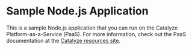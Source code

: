 Sample Node.js Application
==========================

This is a sample Node.js application that you can run on the Catalyze Platform-as-a-Service (PaaS). For more information, check out the PaaS documentation at the [Catalyze resources site](https://resources.catalyze.io/).
